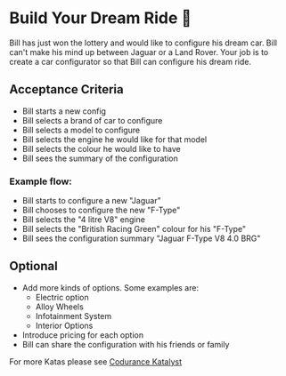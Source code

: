 # Build Your Dream Ride 🚗

Bill has just won the lottery and would like to configure his dream car. Bill can't make his mind up between Jaguar or a Land Rover. Your job is to create a car configurator so that Bill can configure his dream ride.

## Acceptance Criteria

- Bill starts a new config
- Bill selects a brand of car to configure
- Bill selects a model to configure
- Bill selects the engine he would like for that model
- Bill selects the colour he would like to have
- Bill sees the summary of the configuration

### Example flow:

- Bill starts to configure a new "Jaguar"
- Bill chooses to configure the new "F-Type"
- Bill selects the "4 litre V8" engine
- Bill selects the "British Racing Green" colour for his "F-Type"
- Bill sees the configuration summary "Jaguar F-Type V8 4.0 BRG"

## Optional

- Add more kinds of options. Some examples are:
    - Electric option
    - Alloy Wheels
    - Infotainment System
    - Interior Options
- Introduce pricing for each option
- Bill can share the configuration with his friends or family

For more Katas please see [Codurance Katalyst](https://www.codurance.com/katalyst)
